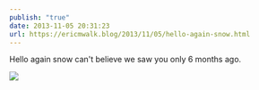 ```yaml
---
publish: "true"
date: 2013-11-05 20:31:23
url: https://ericmwalk.blog/2013/11/05/hello-again-snow.html
---
```


Hello again snow can't believe we saw you only 6 months ago.

![](https://ericmwalk.blog/uploads/2022/bd683287a2.jpg)